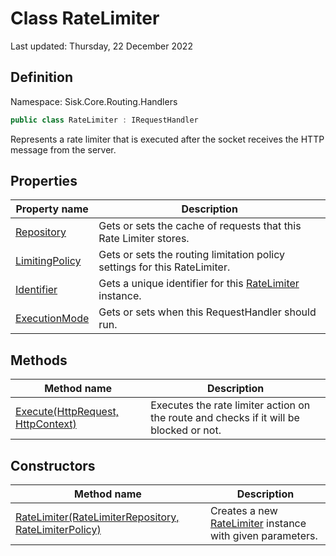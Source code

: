 # Class RateLimiter
Last updated: Thursday, 22 December 2022

## Definition
Namespace: Sisk.Core.Routing.Handlers

```csharp
public class RateLimiter : IRequestHandler
```

Represents a rate limiter that is executed after the socket receives the HTTP message from the server.

## Properties

| Property name | Description |
| --- | --- |
| [Repository](/spec/Sisk/Core/Routing/Handlers/RateLimiter/Repository) | Gets or sets the cache of requests that this Rate Limiter stores. | 
| [LimitingPolicy](/spec/Sisk/Core/Routing/Handlers/RateLimiter/LimitingPolicy) | Gets or sets the routing limitation policy settings for this RateLimiter. | 
| [Identifier](/spec/Sisk/Core/Routing/Handlers/RateLimiter/Identifier) | Gets a unique identifier for this [RateLimiter](/spec/Sisk/Core/Routing/Handlers/RateLimiter) instance. | 
| [ExecutionMode](/spec/Sisk/Core/Routing/Handlers/RateLimiter/ExecutionMode) | Gets or sets when this RequestHandler should run. | 

## Methods

| Method name | Description |
| --- | --- |
| [Execute(HttpRequest, HttpContext)](/spec/Sisk/Core/Routing/Handlers/RateLimiter/Execute--HttpRequest-HttpContext) | Executes the rate limiter action on the route and checks if it will be blocked or not. | 

## Constructors

| Method name | Description |
| --- | --- |
| [RateLimiter(RateLimiterRepository, RateLimiterPolicy)](/spec/Sisk/Core/Routing/Handlers/RateLimiter/_ctor--RateLimiterRepository-RateLimiterPolicy) | Creates a new [RateLimiter](/spec/Sisk/Core/Routing/Handlers/RateLimiter) instance with given parameters. | 

